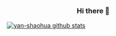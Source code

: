 ### &emsp;&emsp;&emsp;&emsp;&emsp;&emsp;&emsp;&emsp;&emsp;&emsp;&emsp;&emsp;&emsp;&emsp;&emsp;&emsp;&emsp;&emsp;&emsp;&emsp;&emsp;&emsp;Hi there 👋

<!--
**yan-shaohua/yan-shaohua** is a ✨ _special_ ✨ repository because its `README.md` (this file) appears on your GitHub profile.

Here are some ideas to get you started:

- 🔭 I’m currently working on ...
- 🌱 I’m currently learning ...
- 👯 I’m looking to collaborate on ...
- 🤔 I’m looking for help with ...
- 💬 Ask me about ...
- 📫 How to reach me: ...
- 😄 Pronouns: ...
- ⚡ Fun fact: ...
-->
&emsp;&emsp;&emsp;&emsp;&emsp;&emsp;&emsp;&emsp;&emsp;&emsp;&emsp;&emsp;&emsp;&emsp;[![yan-shaohua github stats](https://github-readme-stats.vercel.app/api?username=yan-shaohua)](//www.tianheyu.top)
